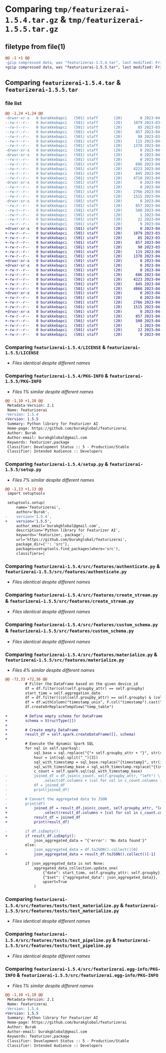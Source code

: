 # Comparing `tmp/featurizerai-1.5.4.tar.gz` & `tmp/featurizerai-1.5.5.tar.gz`

## filetype from file(1)

```diff
@@ -1 +1 @@
-gzip compressed data, was "featurizerai-1.5.4.tar", last modified: Fri Apr 28 21:24:30 2023, max compression
+gzip compressed data, was "featurizerai-1.5.5.tar", last modified: Fri Apr 28 21:32:17 2023, max compression
```

## Comparing `featurizerai-1.5.4.tar` & `featurizerai-1.5.5.tar`

### file list

```diff
@@ -1,24 +1,24 @@
-drwxr-xr-x   0 burakkebapci   (501) staff       (20)        0 2023-04-28 21:24:30.087145 featurizerai-1.5.4/
--rw-r--r--   0 burakkebapci   (501) staff       (20)     1079 2023-03-26 20:50:31.000000 featurizerai-1.5.4/LICENSE
--rw-r--r--   0 burakkebapci   (501) staff       (20)       85 2023-03-26 20:50:31.000000 featurizerai-1.5.4/MANIFEST.in
--rw-r--r--   0 burakkebapci   (501) staff       (20)      857 2023-04-28 21:24:30.087215 featurizerai-1.5.4/PKG-INFO
--rw-r--r--   0 burakkebapci   (501) staff       (20)       98 2023-03-26 20:50:31.000000 featurizerai-1.5.4/pyproject.toml
--rw-r--r--   0 burakkebapci   (501) staff       (20)      115 2023-04-28 21:24:30.087424 featurizerai-1.5.4/setup.cfg
--rw-r--r--   0 burakkebapci   (501) staff       (20)     1378 2023-04-28 21:24:20.000000 featurizerai-1.5.4/setup.py
-drwxr-xr-x   0 burakkebapci   (501) staff       (20)        0 2023-04-28 21:24:30.083697 featurizerai-1.5.4/src/
-drwxr-xr-x   0 burakkebapci   (501) staff       (20)        0 2023-04-28 21:24:30.085485 featurizerai-1.5.4/src/features/
--rw-r--r--   0 burakkebapci   (501) staff       (20)        0 2023-04-22 17:23:59.000000 featurizerai-1.5.4/src/features/__init__.py
--rw-r--r--   0 burakkebapci   (501) staff       (20)      686 2023-04-22 23:39:43.000000 featurizerai-1.5.4/src/features/authenticate.py
--rw-r--r--   0 burakkebapci   (501) staff       (20)     4223 2023-04-28 19:36:07.000000 featurizerai-1.5.4/src/features/create_stream.py
--rw-r--r--   0 burakkebapci   (501) staff       (20)      845 2023-04-23 11:45:28.000000 featurizerai-1.5.4/src/features/custom_schema.py
--rw-r--r--   0 burakkebapci   (501) staff       (20)     4718 2023-04-28 21:23:10.000000 featurizerai-1.5.4/src/features/materialize.py
-drwxr-xr-x   0 burakkebapci   (501) staff       (20)        0 2023-04-28 21:24:30.086197 featurizerai-1.5.4/src/features/tests/
--rw-r--r--   0 burakkebapci   (501) staff       (20)        0 2023-04-25 16:35:40.000000 featurizerai-1.5.4/src/features/tests/__init__.py
--rw-r--r--   0 burakkebapci   (501) staff       (20)     2766 2023-04-28 14:47:29.000000 featurizerai-1.5.4/src/features/tests/test_materialize.py
--rw-r--r--   0 burakkebapci   (501) staff       (20)     1515 2023-04-28 02:38:55.000000 featurizerai-1.5.4/src/features/tests/test_pipeline.py
-drwxr-xr-x   0 burakkebapci   (501) staff       (20)        0 2023-04-28 21:24:30.087023 featurizerai-1.5.4/src/featurizerai.egg-info/
--rw-r--r--   0 burakkebapci   (501) staff       (20)      857 2023-04-28 21:24:30.000000 featurizerai-1.5.4/src/featurizerai.egg-info/PKG-INFO
--rw-r--r--   0 burakkebapci   (501) staff       (20)      500 2023-04-28 21:24:30.000000 featurizerai-1.5.4/src/featurizerai.egg-info/SOURCES.txt
--rw-r--r--   0 burakkebapci   (501) staff       (20)        1 2023-04-28 21:24:30.000000 featurizerai-1.5.4/src/featurizerai.egg-info/dependency_links.txt
--rw-r--r--   0 burakkebapci   (501) staff       (20)       22 2023-04-28 21:24:30.000000 featurizerai-1.5.4/src/featurizerai.egg-info/requires.txt
--rw-r--r--   0 burakkebapci   (501) staff       (20)        9 2023-04-28 21:24:30.000000 featurizerai-1.5.4/src/featurizerai.egg-info/top_level.txt
+drwxr-xr-x   0 burakkebapci   (501) staff       (20)        0 2023-04-28 21:32:17.282629 featurizerai-1.5.5/
+-rw-r--r--   0 burakkebapci   (501) staff       (20)     1079 2023-03-26 20:50:31.000000 featurizerai-1.5.5/LICENSE
+-rw-r--r--   0 burakkebapci   (501) staff       (20)       85 2023-03-26 20:50:31.000000 featurizerai-1.5.5/MANIFEST.in
+-rw-r--r--   0 burakkebapci   (501) staff       (20)      857 2023-04-28 21:32:17.282714 featurizerai-1.5.5/PKG-INFO
+-rw-r--r--   0 burakkebapci   (501) staff       (20)       98 2023-03-26 20:50:31.000000 featurizerai-1.5.5/pyproject.toml
+-rw-r--r--   0 burakkebapci   (501) staff       (20)      115 2023-04-28 21:32:17.282945 featurizerai-1.5.5/setup.cfg
+-rw-r--r--   0 burakkebapci   (501) staff       (20)     1378 2023-04-28 21:32:03.000000 featurizerai-1.5.5/setup.py
+drwxr-xr-x   0 burakkebapci   (501) staff       (20)        0 2023-04-28 21:32:17.280029 featurizerai-1.5.5/src/
+drwxr-xr-x   0 burakkebapci   (501) staff       (20)        0 2023-04-28 21:32:17.281293 featurizerai-1.5.5/src/features/
+-rw-r--r--   0 burakkebapci   (501) staff       (20)        0 2023-04-22 17:23:59.000000 featurizerai-1.5.5/src/features/__init__.py
+-rw-r--r--   0 burakkebapci   (501) staff       (20)      686 2023-04-22 23:39:43.000000 featurizerai-1.5.5/src/features/authenticate.py
+-rw-r--r--   0 burakkebapci   (501) staff       (20)     4223 2023-04-28 19:36:07.000000 featurizerai-1.5.5/src/features/create_stream.py
+-rw-r--r--   0 burakkebapci   (501) staff       (20)      845 2023-04-23 11:45:28.000000 featurizerai-1.5.5/src/features/custom_schema.py
+-rw-r--r--   0 burakkebapci   (501) staff       (20)     4866 2023-04-28 21:31:44.000000 featurizerai-1.5.5/src/features/materialize.py
+drwxr-xr-x   0 burakkebapci   (501) staff       (20)        0 2023-04-28 21:32:17.281695 featurizerai-1.5.5/src/features/tests/
+-rw-r--r--   0 burakkebapci   (501) staff       (20)        0 2023-04-25 16:35:40.000000 featurizerai-1.5.5/src/features/tests/__init__.py
+-rw-r--r--   0 burakkebapci   (501) staff       (20)     2766 2023-04-28 14:47:29.000000 featurizerai-1.5.5/src/features/tests/test_materialize.py
+-rw-r--r--   0 burakkebapci   (501) staff       (20)     1515 2023-04-28 02:38:55.000000 featurizerai-1.5.5/src/features/tests/test_pipeline.py
+drwxr-xr-x   0 burakkebapci   (501) staff       (20)        0 2023-04-28 21:32:17.282496 featurizerai-1.5.5/src/featurizerai.egg-info/
+-rw-r--r--   0 burakkebapci   (501) staff       (20)      857 2023-04-28 21:32:17.000000 featurizerai-1.5.5/src/featurizerai.egg-info/PKG-INFO
+-rw-r--r--   0 burakkebapci   (501) staff       (20)      500 2023-04-28 21:32:17.000000 featurizerai-1.5.5/src/featurizerai.egg-info/SOURCES.txt
+-rw-r--r--   0 burakkebapci   (501) staff       (20)        1 2023-04-28 21:32:17.000000 featurizerai-1.5.5/src/featurizerai.egg-info/dependency_links.txt
+-rw-r--r--   0 burakkebapci   (501) staff       (20)       22 2023-04-28 21:32:17.000000 featurizerai-1.5.5/src/featurizerai.egg-info/requires.txt
+-rw-r--r--   0 burakkebapci   (501) staff       (20)        9 2023-04-28 21:32:17.000000 featurizerai-1.5.5/src/featurizerai.egg-info/top_level.txt
```

### Comparing `featurizerai-1.5.4/LICENSE` & `featurizerai-1.5.5/LICENSE`

 * *Files identical despite different names*

### Comparing `featurizerai-1.5.4/PKG-INFO` & `featurizerai-1.5.5/PKG-INFO`

 * *Files 1% similar despite different names*

```diff
@@ -1,10 +1,10 @@
 Metadata-Version: 2.1
 Name: featurizerai
-Version: 1.5.4
+Version: 1.5.5
 Summary: Python library for Featurizer AI
 Home-page: https://github.com/burakglobal/featurizerai
 Author: Burak
 Author-email: burakgblobal@gmail.com
 Keywords: featurizer,package
 Classifier: Development Status :: 5 - Production/Stable
 Classifier: Intended Audience :: Developers
```

### Comparing `featurizerai-1.5.4/setup.py` & `featurizerai-1.5.5/setup.py`

 * *Files 7% similar despite different names*

```diff
@@ -1,13 +1,13 @@
 import setuptools
 
 setuptools.setup(
     name='featurizerai',
     author='Burak',
-    version='1.5.4',
+    version='1.5.5',
     author_email='burakgblobal@gmail.com',
     description='Python library for Featurizer AI',
     keywords='featurizer, package',
     url='https://github.com/burakglobal/featurizerai',
     package_dir={'': 'src'},
     packages=setuptools.find_packages(where='src'),
     classifiers=[
```

### Comparing `featurizerai-1.5.4/src/features/authenticate.py` & `featurizerai-1.5.5/src/features/authenticate.py`

 * *Files identical despite different names*

### Comparing `featurizerai-1.5.4/src/features/create_stream.py` & `featurizerai-1.5.5/src/features/create_stream.py`

 * *Files identical despite different names*

### Comparing `featurizerai-1.5.4/src/features/custom_schema.py` & `featurizerai-1.5.5/src/features/custom_schema.py`

 * *Files identical despite different names*

### Comparing `featurizerai-1.5.4/src/features/materialize.py` & `featurizerai-1.5.5/src/features/materialize.py`

 * *Files 4% similar despite different names*

```diff
@@ -72,33 +72,36 @@
         # Filter the DataFrame based on the given device_id
         df = df.filter(col(self.groupby_attr) == self.groupby)
         start_time = self.aggregation_date
         df = df.filter((col(self.groupby_attr) == self.groupby) & (col("timestamp") < start_time.timestamp()))
         df = df.withColumn("timestamp_unix", F.col("timestamp").cast("bigint"))
         df.createOrReplaceTempView("temp_table")
 
+        # Define empty schema for DataFrame
+        schema = StructType([])
+
+        # Create empty DataFrame
+        result_df = self.spark.createDataFrame([], schema)
+
         # Execute the dynamic Spark SQL
         for sql in self.sparksql:
             sql_base = sql.replace("{"+ self.groupby_attr + "}", str(self.groupby))
             hour = int(sql.split("_")[3])
             sql_with_timestamp = sql_base.replace("{timestamp}", str(int((start_time - timedelta(hours=hour)).timestamp())))
             sql_with_timestamp_base = sql_with_timestamp.replace("{timestamp_base}", str(int((start_time).timestamp())))
             c_count = self.spark.sql(sql_with_timestamp_base)
-            joined_df = df.join(c_count, self.groupby_attr, "left") \
-                .select(df.columns + [col for col in c_count.columns if col not in df.columns])
-            df = joined_df
-            print(joined_df)
-
-        # Convert the aggregated data to JSON
-        print(df)
+            joined_df = result_df.join(c_count, self.groupby_attr, "left") \
+                .select(result_df.columns + [col for col in c_count.columns if col not in result_df.columns])
+            result_df = joined_df
+            print(result_df)
 
-        if df.isEmpty():
+        if result_df.isEmpty():
             json_aggregated_data = "{'error': 'No data found'}"
         else:
-            json_aggregated_data = df.toJSON().collect()[0]
+            json_aggregated_data = result_df.toJSON().collect()[-1]
 
         if json_aggregated_data is not None:
             aggregated_data_collection.update_one(
                 {"date": start_time, self.groupby_attr: self.groupby},
                 {"$set": {"aggregated_data": json_aggregated_data}},
                 upsert=True
             )
```

### Comparing `featurizerai-1.5.4/src/features/tests/test_materialize.py` & `featurizerai-1.5.5/src/features/tests/test_materialize.py`

 * *Files identical despite different names*

### Comparing `featurizerai-1.5.4/src/features/tests/test_pipeline.py` & `featurizerai-1.5.5/src/features/tests/test_pipeline.py`

 * *Files identical despite different names*

### Comparing `featurizerai-1.5.4/src/featurizerai.egg-info/PKG-INFO` & `featurizerai-1.5.5/src/featurizerai.egg-info/PKG-INFO`

 * *Files 1% similar despite different names*

```diff
@@ -1,10 +1,10 @@
 Metadata-Version: 2.1
 Name: featurizerai
-Version: 1.5.4
+Version: 1.5.5
 Summary: Python library for Featurizer AI
 Home-page: https://github.com/burakglobal/featurizerai
 Author: Burak
 Author-email: burakgblobal@gmail.com
 Keywords: featurizer,package
 Classifier: Development Status :: 5 - Production/Stable
 Classifier: Intended Audience :: Developers
```

